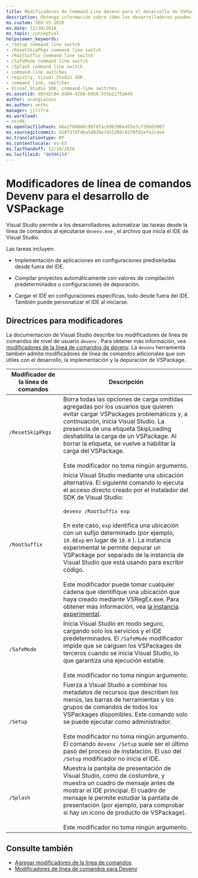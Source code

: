 ```yaml
---
title: Modificadores de Command-Line devenv para el desarrollo de VSPackage | Microsoft Docs
description: Obtenga información sobre cómo los desarrolladores pueden automatizar las tareas desde la línea de comandos al ejecutar devenv.exe, el archivo que inicia el IDE de Visual Studio.
ms.custom: SEO-VS-2020
ms.date: 12/10/2018
ms.topic: conceptual
helpviewer_keywords:
- /Setup command line switch
- /ResetSkipPkgs command line switch
- /RootSuffix command line switch
- /SafeMode command line switch
- /Splash command line switch
- command-line switches
- registry, Visual Studio SDK
- command line, switches
- Visual Studio SDK, command-line switches
ms.assetid: d65d2c04-dd84-42b0-b956-555b11f5a645
author: acangialosi
ms.author: anthc
manager: jillfra
ms.workload:
- vssdk
ms.openlocfilehash: b6e2784066c98f8fac696306e455e7cf26b65907
ms.sourcegitcommit: d10f37dfdba5d826e7451260c8370fd1efa2c4e4
ms.translationtype: MT
ms.contentlocale: es-ES
ms.lasthandoff: 12/10/2020
ms.locfileid: "96996154"
---
```

# <a name="devenv-command-line-switches-for-vspackage-development"></a>Modificadores de línea de comandos Devenv para el desarrollo de VSPackage

Visual Studio permite a los desarrolladores automatizar las tareas desde la línea de comandos al ejecutarse `devenv.exe` , el archivo que inicia el IDE de Visual Studio.

 Las tareas incluyen:

- Implementación de aplicaciones en configuraciones prediseñadas desde fuera del IDE.

- Compilar proyectos automáticamente con valores de compilación predeterminados o configuraciones de depuración.

- Cargar el IDE en configuraciones específicas, todo desde fuera del IDE. También puede personalizar el IDE al iniciarse.

## <a name="guidelines-for-switches"></a>Directrices para modificadores

La documentación de Visual Studio describe los modificadores de línea de comandos de nivel de usuario `devenv` . Para obtener más información, vea [modificadores de la línea de comandos de devenv](../ide/reference/devenv-command-line-switches.md). La `devenv` herramienta también admite modificadores de línea de comandos adicionales que son útiles con el desarrollo, la implementación y la depuración de VSPackage.

| Modificador de la línea de comandos | Descripción |
|---------------------| - |
| `/ResetSkipPkgs` | Borra todas las opciones de carga omitidas agregadas por los usuarios que quieren evitar cargar VSPackages problemáticos y, a continuación, inicia Visual Studio. La presencia de una etiqueta SkipLoading deshabilita la carga de un VSPackage. Al borrar la etiqueta, se vuelve a habilitar la carga del VSPackage.<br /><br /> Este modificador no toma ningún argumento. |
| `/RootSuffix` | Inicia Visual Studio mediante una ubicación alternativa. El siguiente comando lo ejecuta el acceso directo creado por el instalador del SDK de Visual Studio:<br /><br /> `devenv /RootSuffix exp`<br /><br /> En este caso, `exp` identifica una ubicación con un sufijo determinado (por ejemplo, `10.0Exp` en lugar de `10.0` ). La instancia experimental le permite depurar un VSPackage por separado de la instancia de Visual Studio que está usando para escribir código.<br /><br /> Este modificador puede tomar cualquier cadena que identifique una ubicación que haya creado mediante VSRegEx.exe. Para obtener más información, vea [la instancia experimental](../extensibility/the-experimental-instance.md). |
| `/SafeMode` | Inicia Visual Studio en modo seguro, cargando solo los servicios y el IDE predeterminados. El `/SafeMode` modificador impide que se carguen los VSPackages de terceros cuando se inicia Visual Studio, lo que garantiza una ejecución estable.<br /><br /> Este modificador no toma ningún argumento. |
| `/Setup` | Fuerza a Visual Studio a combinar los metadatos de recursos que describen los menús, las barras de herramientas y los grupos de comandos de todos los VSPackages disponibles. Este comando solo se puede ejecutar como administrador. <br /><br /> Este modificador no toma ningún argumento. El comando `devenv /Setup` suele ser el último paso del proceso de instalación. El uso del `/Setup` modificador no inicia el IDE.|
| `/Splash` | Muestra la pantalla de presentación de Visual Studio, como de costumbre, y muestra un cuadro de mensaje antes de mostrar el IDE principal. El cuadro de mensaje le permite estudiar la pantalla de presentación (por ejemplo, para comprobar si hay un icono de producto de VSPackage).<br /><br /> Este modificador no toma ningún argumento. |

## <a name="see-also"></a>Consulte también

- [Agregar modificadores de la línea de comandos](../extensibility/adding-command-line-switches.md)
- [Modificadores de línea de comandos para Devenv](../ide/reference/devenv-command-line-switches.md)
